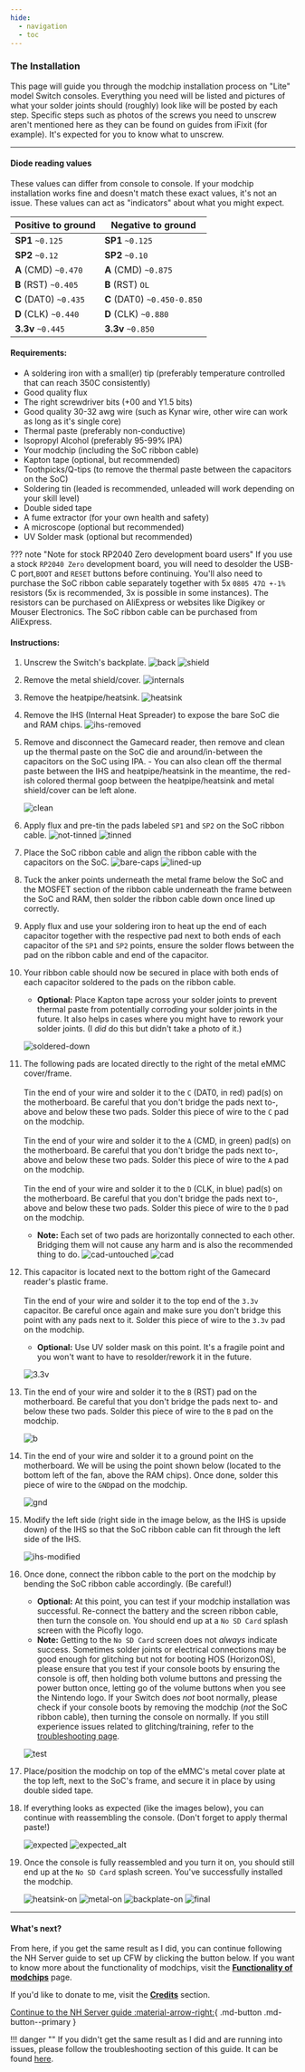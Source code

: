 ```yaml
---
hide:
  - navigation
  - toc
---
```


### **The Installation**

This page will guide you through the modchip installation process on "Lite" model Switch consoles. Everything you need will be listed and pictures of what your solder joints should (roughly) look like will be posted by each step.
Specific steps such as photos of the screws you need to unscrew aren't mentioned here as they can be found on guides from iFixit (for example). It's expected for you to know what to unscrew.

-----

#### Diode reading values

These values can differ from console to console. If your modchip installation works fine and doesn't match these exact values, it's not an issue. These values can act as "indicators" about what you might expect.

| Positive to ground        | Negative to ground           |
| ------------------------- | ---------------------------- |
| **SP1** `~0.125`          | **SP1** `~0.125`             |
| **SP2** `~0.12`           | **SP2** `~0.10`              |
| **A** (CMD) `~0.470`      | **A** (CMD) `~0.875`         |
| **B** (RST) `~0.405`      | **B** (RST) `OL`             |
| **C** (DAT0) `~0.435`     | **C** (DAT0) `~0.450-0.850`  |
| **D** (CLK) `~0.440`      | **D** (CLK) `~0.880`         |
| **3.3v** `~0.445`         | **3.3v** `~0.850`            |

#### Requirements:

- A soldering iron with a small(er) tip (preferably temperature controlled that can reach 350C consistently)
- Good quality flux
- The right screwdriver bits (+00 and Y1.5 bits)
- Good quality 30-32 awg wire (such as Kynar wire, other wire can work as long as it's single core)
- Thermal paste (preferably non-conductive)
- Isopropyl Alcohol (preferably 95-99% IPA)
- Your modchip (including the SoC ribbon cable)
- Kapton tape (optional, but recommended)
- Toothpicks/Q-tips (to remove the thermal paste between the capacitors on the SoC)
- Soldering tin (leaded is recommended, unleaded will work depending on your skill level)
- Double sided tape
- A fume extractor (for your own health and safety)
- A microscope (optional but recommended)
- UV Solder mask (optional but recommended)

??? note "Note for stock RP2040 Zero development board users"
     If you use a stock `RP2040 Zero` development board, you will need to desolder the USB-C port,`BOOT` and `RESET` buttons before continuing. You'll also need to purchase the SoC ribbon cable separately together with 5x `0805 47Ω +-1%` resistors (5x is recommended, 3x is possible in some instances).
     The resistors can be purchased on AliExpress or websites like Digikey or Mouser Electronics. The SoC ribbon cable can be purchased from AliExpress.

#### Instructions:

1. Unscrew the Switch's backplate.
     ![back](../img/lite_img/back.JPG)
     ![shield](../img/lite_img/shield.JPG)

2. Remove the metal shield/cover.
     ![internals](../img/lite_img/internals.JPG)


3. Remove the heatpipe/heatsink.
     ![heatsink](../img/lite_img/heatsink.JPG)


4. Remove the IHS (Internal Heat Spreader) to expose the bare SoC die and RAM chips.
     ![ihs-removed](../img/lite_img/ihs-removed.JPG)


5. Remove and disconnect the Gamecard reader, then remove and clean up the thermal paste on the SoC die and around/in-between the capacitors on the SoC using IPA.
       - You can also clean off the thermal paste between the IHS and heatpipe/heatsink in the meantime, the red-ish colored thermal goop between the heatpipe/heatsink and metal shield/cover can be left alone.

     ![clean](../img/lite_img/clean.JPG)

6. Apply flux and pre-tin the pads labeled `SP1` and `SP2` on the SoC ribbon cable.
     ![not-tinned](../img/lite_img/sp1-sp2/not-tinned.JPG)
     ![tinned](../img/lite_img/sp1-sp2/tinned.JPG)

7. Place the SoC ribbon cable and align the ribbon cable with the capacitors on the SoC.
     ![bare-caps](../img/lite_img/soldering/bare-caps.jpg)
     ![lined-up](../img/lite_img/soldering/lined-up.jpg)


8. Tuck the anker points underneath the metal frame below the SoC and the MOSFET section of the ribbon cable underneath the frame between the SoC and RAM, then solder the ribbon cable down once lined up correctly.

9. Apply flux and use your soldering iron to heat up the end of each capacitor together with the respective pad next to both ends of each capacitor of the `SP1` and `SP2` points, ensure the solder flows between the pad on the ribbon cable and end of the capacitor.

10. Your ribbon cable should now be secured in place with both ends of each capacitor soldered to the pads on the ribbon cable.
       - **Optional:** Place Kapton tape across your solder joints to prevent thermal paste from potentially corroding your solder joints in the future. It also helps in cases where you might have to rework your solder joints. (I *did* do this but didn't take a photo of it.)

     ![soldered-down](../img/lite_img/soldering/soldered-down.jpg)

11. The following pads are located directly to the right of the metal eMMC cover/frame. </br>
    </br>
    Tin the end of your wire and solder it to the `C` (DAT0, in red) pad(s) on the motherboard. Be careful that you don't bridge the pads next to-, above and below these two pads. Solder this piece of wire to the `C` pad on the modchip. </br>
    </br>
    Tin the end of your wire and solder it to the `A` (CMD, in green) pad(s) on the motherboard. Be careful that you don't bridge the pads next to-, above and below these two pads. Solder this piece of wire to the `A` pad on the
    modchip.</br>
    </br>
    Tin the end of your wire and solder it to the `D` (CLK, in blue) pad(s) on the motherboard. Be careful that you don't bridge the pads next to-, above and below these two pads. Solder this piece of wire to the `D` pad on the modchip. </br>
       - **Note:** Each set of two pads are horizontally connected to each other. Bridging them will not cause any harm and is also the recommended thing to do.
    ![cad-untouched](../img/lite_img/soldering/cad-untouched.jpg)
    ![cad](../img/lite_img/soldering/cad.jpg)

12. This capacitor is located next to the bottom right of the Gamecard reader's plastic frame. </br>
    </br>
    Tin the end of your wire and solder it to the top end of the `3.3v` capacitor. Be careful once again and make sure you don't bridge this point with any pads next to it. Solder this piece of wire to the `3.3v` pad on the modchip.

       - **Optional:** Use UV solder mask on this point. It's a fragile point and you won't want to have to resolder/rework it in the future.

      ![3.3v](../img/lite_img/soldering/3.3v.jpg)

13. Tin the end of your wire and solder it to the `B` (RST) pad on the motherboard. Be careful that you don't bridge the pads next to- and below these two pads. Solder this piece of wire to the `B` pad on the modchip.

      ![b](../img/lite_img/soldering/b.jpg)

14. Tin the end of your wire and solder it to a ground point on the motherboard. We will be using the point shown below (located to the bottom left of the fan, above the RAM chips). Once done, solder this piece of wire to the `GND`pad on the modchip.

      ![gnd](../img/lite_img/soldering/gnd.jpg)

15. Modify the left side (right side in the image below, as the IHS is upside down) of the IHS so that the SoC ribbon cable can fit through the left side of the IHS.

      ![ihs-modified](../img/lite_img/ihs-modified.JPG)

16.  Once done, connect the ribbon cable to the port on the modchip by bending the SoC ribbon cable accordingly. (Be careful!)
       - **Optional:** At this point, you can test if your modchip installation was successful. Re-connect the battery and the screen ribbon cable, then turn the console on. You should end up at a `No SD Card` splash screen with the Picofly logo.
       - **Note:** Getting to the `No SD Card` screen does not *always* indicate success. Sometimes solder joints or electrical connections may be good enough for glitching but not for booting HOS (HorizonOS), please ensure that you test if your console boots by ensuring the console is off, then holding both volume buttons and pressing the power button once, letting go of the volume buttons when you see the Nintendo logo. If your Switch does *not* boot normally, please check if your console boots by removing the modchip (*not* the SoC ribbon cable), then turning the console on normally. If you still experience issues related to glitching/training, refer to the [troubleshooting page](../troubleshooting/error_codes.md#error-codes-for-picofly).
       

     ![test](../img/lite_img/test.JPG)


17. Place/position the modchip on top of the eMMC's metal cover plate at the top left, next to the SoC's frame, and secure it in place by using double sided tape.

18. If everything looks as expected (like the images below), you can continue with reassembling the console. (Don't forget to apply thermal paste!)

      ![expected](../img/lite_img/expected.JPG)
      ![expected_alt](../img/lite_img/expected_alt.JPG)


19. Once the console is fully reassembled and you turn it on, you should still end up at the `No SD Card` splash screen. You've successfully installed the modchip.

      ![heatsink-on](../img/lite_img/heatsink-on.JPG)
      ![metal-on](../img/lite_img/metal-on.JPG)
      ![backplate-on](../img/lite_img/backplate-on.JPG)
      ![final](../img/lite_img/final.JPG)


-----

#### What's next?

From here, if you get the same result as I did, you can continue following the NH Server guide to set up CFW by clicking the button below. If you want to know more about the functionality of modchips, visit the [**Functionality of modchips**](../functionality/functionality_of_modchips.md) page.

If you'd like to donate to me, visit the [**Credits**](../credits/credits.md) section.

[Continue to the NH Server guide :material-arrow-right:](https://switch.hacks.guide/){ .md-button .md-button--primary }

!!! danger ""
    If you didn't get the same result as I did and are running into issues, please follow the troubleshooting section of this guide.
    It can be found [here](../troubleshooting/error_codes.md).
